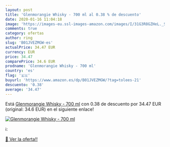 ```yaml
---
layout: post
title: 'Glenmorangie Whisky - 700 ml al 0.38 % de descuento'
date: 2020-01-16 11:04:18
image: 'https://images-eu.ssl-images-amazon.com/images/I/31G3R8GZHeL._SL200_.jpg'
comments: true
category: ofertas
author: ring
slug: 'B01JVEZMGW-es'
actualPrice: 34.47 EUR
currency: EUR
price: 34.47
comparePrice: 34.6 EUR
prodname: 'Glenmorangie Whisky - 700 ml'
country: 'es'
flag: '🇪🇸'
buyurl: 'https://www.amazon.es/dp/B01JVEZMGW/?tag=tolees-21'
descuento: '0.38'
average: '34.47'
---
```


Está [Glenmorangie Whisky - 700 ml](https://www.amazon.es/dp/B01JVEZMGW/?tag=tolees-21) con 0.38 de descuento por 34.47 EUR (original: 34.6 EUR) en el siguiente enlace!

[![Glenmorangie Whisky - 700 ml](https://images-eu.ssl-images-amazon.com/images/I/31G3R8GZHeL._SL200_.jpg)](https://www.amazon.es/dp/B01JVEZMGW/?tag=tolees-21)

ℹ️:


[🛒 Ver la oferta!!](https://www.amazon.es/dp/B01JVEZMGW/?tag=tolees-21)
